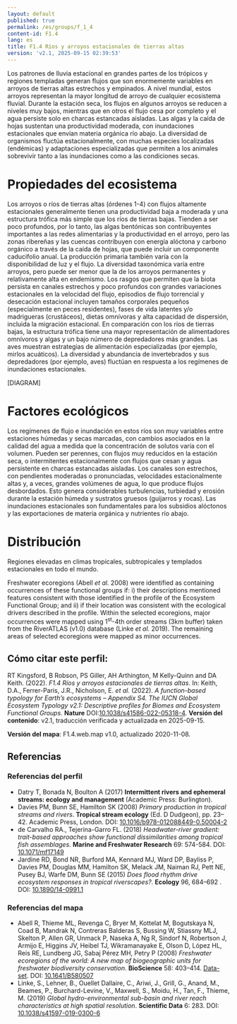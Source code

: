 ```yaml
---
layout: default
published: true
permalink: /es/groups/f_1_4
content-id: F1.4
lang: es
title: F1.4 Ríos y arroyos estacionales de tierras altas
version: 'v2.1, 2025-09-15 02:39:53'
---
```


Los patrones de lluvia estacional en grandes partes de los trópicos y regiones templadas generan flujos que son enormemente variables en arroyos de tierras altas estrechos y empinados. A nivel mundial, estos arroyos representan la mayor longitud de arroyo de cualquier ecosistema fluvial. Durante la estación seca, los flujos en algunos arroyos se reducen a niveles muy bajos, mientras que en otros el flujo cesa por completo y el agua persiste solo en charcas estancadas aisladas. Las algas y la caída de hojas sustentan una productividad moderada, con inundaciones estacionales que envían materia orgánica río abajo. La diversidad de organismos fluctúa estacionalmente, con muchas especies localizadas (endémicas) y adaptaciones especializadas que permiten a los animales sobrevivir tanto a las inundaciones como a las condiciones secas.

# Propiedades del ecosistema
 
Los arroyos o ríos de tierras altas (órdenes 1-4) con flujos altamente estacionales generalmente tienen una productividad baja a moderada y una estructura trófica más simple que los ríos de tierras bajas. Tienden a ser poco profundos, por lo tanto, las algas bentónicas son contribuyentes importantes a las redes alimentarias y la productividad en el arroyo, pero las zonas ribereñas y las cuencas contribuyen con energía alóctona y carbono orgánico a través de la caída de hojas, que puede incluir un componente caducifolio anual. La producción primaria también varía con la disponibilidad de luz y el flujo. La diversidad taxonómica varía entre arroyos, pero puede ser menor que la de los arroyos permanentes y relativamente alta en endemismo. Los rasgos que permiten que la biota persista en canales estrechos y poco profundos con grandes variaciones estacionales en la velocidad del flujo, episodios de flujo torrencial y desecación estacional incluyen tamaños corporales pequeños (especialmente en peces residentes), fases de vida latentes y/o madrigueras (crustáceos), dietas omnívoras y alta capacidad de dispersión, incluida la migración estacional. En comparación con los ríos de tierras bajas, la estructura trófica tiene una mayor representación de alimentadores omnívoros y algas y un bajo número de depredadores más grandes. Las aves muestran estrategias de alimentación especializadas (por ejemplo, mirlos acuáticos). La diversidad y abundancia de invertebrados y sus depredadores (por ejemplo, aves) fluctúan en respuesta a los regímenes de inundaciones estacionales.

[DIAGRAM]

# Factores ecológicos
 
Los regímenes de flujo e inundación en estos ríos son muy variables entre estaciones húmedas y secas marcadas, con cambios asociados en la calidad del agua a medida que la concentración de solutos varía con el volumen. Pueden ser perennes, con flujos muy reducidos en la estación seca, o intermitentes estacionalmente con flujos que cesan y agua persistente en charcas estancadas aisladas. Los canales son estrechos, con pendientes moderadas o pronunciadas, velocidades estacionalmente altas y, a veces, grandes volúmenes de agua, lo que produce flujos desbordados. Esto genera considerables turbulencias, turbiedad y erosión durante la estación húmeda y sustratos gruesos (guijarros y rocas). Las inundaciones estacionales son fundamentales para los subsidios alóctonos y las exportaciones de materia orgánica y nutrientes río abajo.
 
# Distribución
 
Regiones elevadas en climas tropicales, subtropicales y templados estacionales en todo el mundo.

Freshwater ecoregions (Abell _et al._ 2008) were identified as containing occurrences of these functional groups if: i) their descriptions mentioned features consistent with those identified in the profile of the Ecosystem Functional Group; and ii) if their location was consistent with the ecological drivers described in the profile. Within the selected ecoregions, major occurrences were mapped using 1<sup>st</sup>-4th order streams (3km buffer) taken from the RiverATLAS (v1.0) database (Linke _et al._ 2019). The remaining areas of selected ecoregions were mapped as minor occurrences.

## Cómo citar este perfil:

RT Kingsford, B Robson, PS Giller, AH Arthington, M Kelly-Quinn and DA Keith. (2022). *F1.4 Ríos y arroyos estacionales de tierras altas*. In: Keith, D.A., Ferrer-Paris, J.R., Nicholson, E. *et al.* (2022). *A function-based typology for Earth’s ecosystems – Appendix S4. The IUCN Global Ecosystem Typology v2.1: Descriptive profiles for Biomes and Ecosystem Functional Groups*. **Nature** DOI:[10.1038/s41586-022-05318-4](https://doi.org/10.1038/s41586-022-05318-4).
**Versión del contenido**: v2.1, traducción verificada y actualizada en 2025-09-15.

**Versión del mapa**: F1.4.web.map v1.0, actualizado 2020-11-08.

## Referencias

### Referencias del perfil
* Datry T, Bonada N, Boulton A (2017) **Intermittent rivers and ephemeral streams: ecology and management** (Academic Press: Burlington).
* Davies PM, Bunn SE, Hamilton SK  (2008) *Primary production in tropical streams and rivers*. **Tropical stream ecology** (Ed. D Dudgeon), pp. 23–42. Academic Press, London. DOI: [10.1016/b978-012088449-0.50004-2](http://doi.org/10.1016/b978-012088449-0.50004-2)
* de Carvalho RA., Tejerina-Garro FL.  (2018) *Headwater-river gradient: trait-based approaches show functional dissimilarities among tropical fish assemblages*. **Marine and Freshwater Research** 69: 574-584. DOI: [10.1071/mf17149](http://doi.org/10.1071/mf17149)
* Jardine RD, Bond NR, Burford MA, Kennard MJ, Ward DP, Bayliss P, Davies PM, Douglas MM, Hamilton SK, Melack JM, Naiman RJ, Pett NE, Pusey BJ, Warfe DM, Bunn SE (2015) *Does flood rhythm drive ecosystem responses in tropical riverscapes?*. **Ecology** 96, 684–692 . DOI: [10.1890/14-0991.1](http://doi.org/10.1890/14-0991.1)

### Referencias del mapa
* Abell R, Thieme ML, Revenga C, Bryer M, Kottelat M, Bogutskaya N, Coad B, Mandrak N, Contreras Balderas S, Bussing W, Stiassny MLJ, Skelton P, Allen GR, Unmack P, Naseka A, Ng R, Sindorf N, Robertson J, Armijo E, Higgins JV, Heibel TJ, Wikramanayake E, Olson D, López HL, Reis RE, Lundberg JG, Sabaj Pérez MH, Petry P  (2008) *Freshwater ecoregions of the world: A new map of biogeographic units for freshwater biodiversity conservation*. **BioScience** 58: 403–414. [Data-set](http://www.feow.org). DOI: [10.1641/B580507](http://doi.org/10.1641/B580507)
* Linke, S., Lehner, B., Ouellet Dallaire, C., Ariwi, J., Grill, G., Anand, M., Beames, P., Burchard-Levine, V., Maxwell, S., Moidu, H., Tan, F., Thieme, M.  (2019) *Global hydro-environmental sub-basin and river reach characteristics at high spatial resolution*. **Scientific Data** 6: 283. DOI: [10.1038/s41597-019-0300-6](http://doi.org/10.1038/s41597-019-0300-6)
